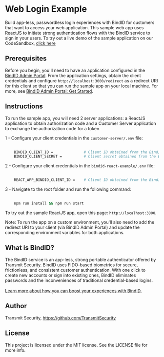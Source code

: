 # Web Login Example

Build app-less, passwordless login experiences with BindID for customers that want to access your web application. This sample web app uses ReactJS to initiate strong authentication flows with the BindID service to sign in your users.
To try out a live demo of the sample application on our CodeSandbox, [click here](https://mucru.sse.codesandbox.io/)

## Prerequisites

Before you begin, you'll need to have an application configured in the [BindID Admin Portal](https://admin.bindid-sandbox.io/console/#/applications). From the application settings, obtain the client credentials and configure `http://localhost:3000/redirect` as a redirect URI for this client so that you can run the sample app on your local machine. For more, see [BindID Admin Portal: Get Started](https://developer.bindid.io/docs/guides/admin_portal/topics/getStarted/get_started_admin_portal).

## Instructions

To run the sample app, you will need 2 server applications: a ReactJS application to obtain authorization code and a Customer Server application to exchange the authorization code for a token.

1 - Configure your client credentials in the `customer-server/.env` file:
<br/><br/>
```bash
    BINDID_CLIENT_ID =              # Client ID obtained from the BindID Admin Portal
    BINDID_CLIENT_SECRET =          # Client secret obtained from the BindID Admin Portal
```

2 - Configure your client credentials in the `bindid-react-example/.env` file:
<br/><br/>
```bash
    REACT_APP_BINDID_CLIENT_ID =    # Client ID obtained from the BindID Admin Portal
```

3 - Navigate to the root folder and run the following command:
<br/><br/>
```bash
    npm run install && npm run start
```

To try out the sample ReactJS app, open this page: `http://localhost:3000`.

Note: To run the app on a custom environment, you'll also need to add the redirect URI to your client (via BindID Admin Portal) and update the corresponding environment variables for both applications.

## What is BindID?

The BindID service is an app-less, strong portable authenticator offered by Transmit Security. BindID uses FIDO-based biometrics for secure, frictionless, and consistent customer authentication. With one click to create new accounts or sign into existing ones, BindID eliminates passwords and the inconveniences of traditional credential-based logins.<br><br>
[Learn more about how you can boost your experiences with BindID.](https://www.transmitsecurity.com/developer)

## Author

Transmit Security, https://github.com/TransmitSecurity

## License

This project is licensed under the MIT license. See the LICENSE file for more info.
